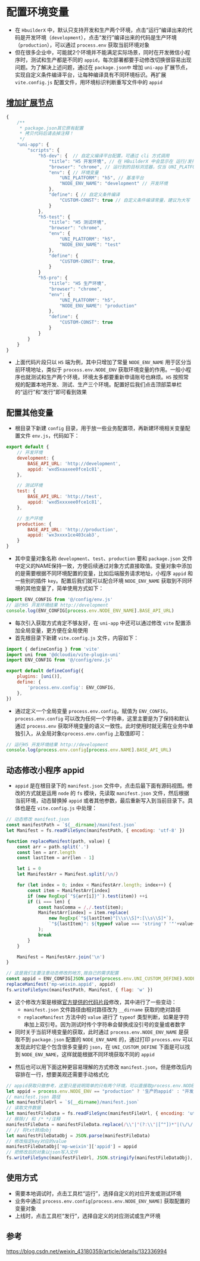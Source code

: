# 配置环境变量
- 在 `HbuilderX` 中，默认只支持开发和生产两个环境，点击“运行”编译出来的代码是开发环境（`development`），点击“发行”编译出来的代码是生产环境（`production`），可以通过 `process.env` 获取当前环境对象
- 但在很多企业中，可能就2个环境并不能满足实际场景，同时在开发微信小程序时，测试和生产都是不同的 `appid`，每次部署都要手动修改切换很容易出现问题。为了解决上述问题，通过在 `package.json中` 增加 `uni-app` 扩展节点，实现自定义条件编译平台，让每种编译具有不同环境标识。再扩展 `vite.config.js` 配置文件，用环境标识判断重写文件中的 `appid`

## [增加扩展节点](https://uniapp.dcloud.net.cn/collocation/package.html#uni-app-%E5%B1%9E%E6%80%A7)
```js
{
    /**
     * package.json其它原有配置
     * 拷贝代码后请去掉注释！
     */
    "uni-app": {
		"scripts": {
			"h5-dev": {  // 自定义编译平台配置，可通过 cli 方式调用
				"title": "H5 开发环境", // 在 HBuilderX 中会显示在 运行/发行 菜单中
				"browser": "chrome", // 运行到的目标浏览器，仅当 UNI_PLATFORM 为h5时有效
				"env": { // 环境变量
					"UNI_PLATFORM": "h5", // 基准平台
                    "NODE_ENV_NAME": "development" // 开发环境
				},
				"define": { // 自定义条件编译
					"CUSTOM-CONST": true // 自定义条件编译常量，建议为大写
				}
			},
            "h5-test": {
				"title": "H5 测试环境",
				"browser": "chrome",
				"env": {
					"UNI_PLATFORM": "h5",
                    "NODE_ENV_NAME": "test"
				},
				"define": {
					"CUSTOM-CONST": true,
				}
			}
			"h5-pro": {
				"title": "H5 生产环境",
				"browser": "chrome",
				"env": {
					"UNI_PLATFORM": "h5",
                    "NODE_ENV_NAME": "production"
				},
				"define": {
					"CUSTOM-CONST": true
				}
			}
		}
	}
}
```

- 上面代码片段只以 `H5` 端为例，其中只增加了常量 `NODE_ENV_NAME` 用于区分当前环境地址，类似于 `process.env.NODE_ENV` 获取环境变量的作用。一般小程序也就测试和生产两个环境，环境太多都要重新申请账号也麻烦。`H5` 按照常规的配置本地开发、测试、生产三个环境。配置好后我们点击顶部菜单栏的“运行”和“发行”即可看到效果
<ZoomImg src="/env-variable-1.png" />
<ZoomImg src="/env-variable-2.png" />

## 配置其他变量
- 根目录下新建 `config` 目录，用于放一些业务配置项，再新建环境相关变量配置文件 `env.js`，代码如下：
```js
export default {
	// 开发环境
	development: {
		BASE_API_URL: 'http://development',
		appid: 'wxd5xaaxee0fce1c81',
	},

	// 测试环境
	test: {
		BASE_API_URL: 'http://test',
		appid: 'wxd5xxxxee0fce1c81',
	},

	// 生产环境
	production: {
		BASE_API_URL: 'http://production',
		appid: 'wx3xxxx1ce403cab3',
	}
}
```

- 其中变量对象名称 `development`、`test`、`production` 要和 `package.json` 文件中定义的NAME保持一致，方便后续通过对象方式直接取值。变量对象中添加的是需要根据不同环境配置的变量，比如后端服务请求地址，小程序 `appid` 和一些别的插件 `key`。配置后我们就可以配合环境 `NODE_ENV_NAME` 获取到不同环境的其他变量了，简单使用方式如下：

```js
import ENV_CONFIG from '@/config/env.js'
// 运行H5 开发环境结果 http://development
console.log(ENV_CONFIG[process.env.NODE_ENV_NAME].BASE_API_URL)
```

- 每次引入获取方式肯定不够友好，在 `uni-app` 中还可以通过修改 `vite` 配置添加全局变量，更方便在全局使用
- 首先根目录下新建 `vite.config.js` 文件，内容如下：

```js
import { defineConfig } from 'vite'
import uni from '@dcloudio/vite-plugin-uni'
import ENV_CONFIG from '@/config/env.js'

export default defineConfig({
	plugins: [uni()],
	define: {
		'process.env.config': ENV_CONFIG,
	},
})
```

- 通过定义一个全局变量 `process.env.config`，赋值为 `ENV_CONFIG`，`process.env.config` 可以改为任何一个字符串，这里主要是为了保持和默认通过 `process.env` 获取环境变量的语义一致性。此时使用时就无需在业务中单独引入，从全局对象c`process.env.config` 上取值即可：
```js
// 运行H5 开发环境结果 http://development
console.log(process.env.config[process.env.NAME].BASE_API_URL)
```

## 动态修改小程序 appid
- `appid` 是在根目录下的 `manifest.json` 文件中，点击后最下面有源码视图。修改的方式就是运用 `node` 的 `fs` 模块，先读取 `manifest.json` 文件，然后根据当前环境，动态替换掉 `appid` 或者其他参数，最后重新写入到当前目录下。具体也是在 `vite.config.js` 中处理：
```js
// 动态修改 manifest.json
const manifestPath = `${__dirname}/manifest.json`
let Manifest = fs.readFileSync(manifestPath, { encoding: 'utf-8' })

function replaceManifest(path, value) {
	const arr = path.split('.')
	const len = arr.length
	const lastItem = arr[len - 1]

	let i = 0
	let ManifestArr = Manifest.split(/\n/)

	for (let index = 0; index < ManifestArr.length; index++) {
		const item = ManifestArr[index]
		if (new RegExp(`"${arr[i]}"`).test(item)) ++i
		if (i === len) {
			const hasComma = /,/.test(item);
			ManifestArr[index] = item.replace(
				new RegExp(`"${lastItem}"[\\s\\S]*:[\\s\\S]*`),
				`"${lastItem}": ${typeof value === 'string'? '"'+value+'"' : value}${hasComma ? ',' : ''}`
			);
			break
		}
	}

	Manifest = ManifestArr.join('\n')
}

// 这是我们主要注意动态修改的地方,按自己的需求配置
const appid = ENV_CONFIG[JSON.parse(process.env.UNI_CUSTOM_DEFINE).NODE_ENV_NAME].appid
replaceManifest('mp-weixin.appid', appid)
fs.writeFileSync(manifestPath, Manifest, { flag: 'w' })
```

- 这个修改方案是根据[官方提供的代码片段](https://uniapp.dcloud.net.cn/collocation/vite-config.html)修改，其中进行了一些变动：
  - `manifest.json` 文件路径由相对路径改为 `__dirname` 获取的绝对路径
  - `replaceManifest` 方法中的 `value` 进行了 `typeof` 类型判断，如果是字符串加上双引号。因为测试时传个字符串会替换成没引号的变量或者数字
- 同时关于当前环境变量的获取，此时通过 `process.env.NODE_ENV_NAME` 是获取不到 `package.json` 配置的 `NODE_ENV_NAME` 的，通过打印 `process.env` 可以发现此时它是个包含很多变量的 `json`，在 `UNI_CUSTOM_DEFINE` 下面是可以找到 `NODE_ENV_NAME`，这样就能根据不同环境获取不同的 `appid`

<ZoomImg src="/env-variable-3.png" />

- 然后也可以用下面这种更容易理解的方式修改 `manifest.json`，但是修改后内容排在一行，想要美观还需要手动格式化
```js
// appid获取只做参考，这里只是说明简单的只有两个环境，可以直接取process.env.NODE_ENV判断
let appid = process.env.NODE_ENV == "production" ? '生产的appid' : "开发的appid"
// manifest.json 路径
let manifestFileUrl = `${__dirname}/manifest.json`
// 读取文件数据
let manifestFileData = fs.readFileSync(manifestFileUrl, { encoding: 'utf8' });
// 移除// 和 /* */注释
manifestFileData = manifestFileData.replace(/\\"|"(?:\\"|[^"])*"|(\/\/.*|\/\*[\s\S]*?\*\/)/g, (m, g) => g ? "" : m)
// // 将txt转成obj
let manifestFileDataObj = JSON.parse(manifestFileData)
// 修改指定key对应的value
manifestFileDataObj['mp-weixin']['appid'] = appid
// 把修改后的对象以json写入文件
fs.writeFileSync(manifestFileUrl, JSON.stringify(manifestFileDataObj), { encoding: 'utf8' })
```

## 使用方式
- 需要本地调试时，点击工具栏“运行”，选择自定义的对应开发或测试环境
- 业务中通过 `process.env.config[process.env.NODE_ENV_NAME]` 获取配置的变量对象
- 上线时，点击工具栏“发行”，选择自定义的对应测试或生产环境

## 参考
https://blog.csdn.net/weixin_43180359/article/details/132336994
